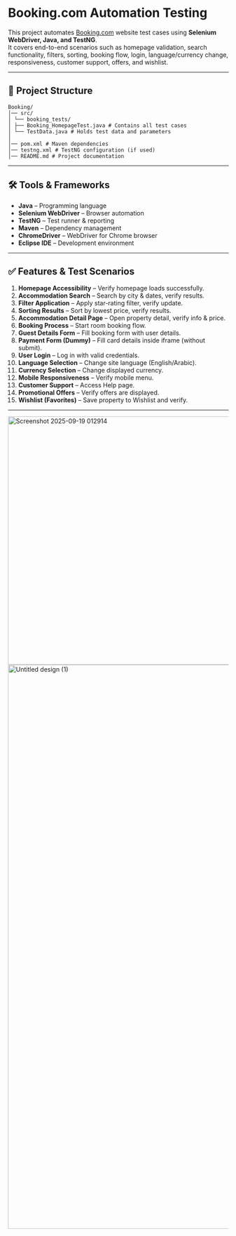 # Booking.com Automation Testing

This project automates [Booking.com](https://www.booking.com) website test cases using **Selenium WebDriver, Java, and TestNG**.  
It covers end-to-end scenarios such as homepage validation, search functionality, filters, sorting, booking flow, login, language/currency change, responsiveness, customer support, offers, and wishlist.

---

## 📂 Project Structure
```
Booking/  
│── src/  
│ └── booking_tests/  
│ ├── Booking_HomepageTest.java # Contains all test cases  
│ └── TestData.java # Holds test data and parameters  
│  
│── pom.xml # Maven dependencies  
│── testng.xml # TestNG configuration (if used)  
│── README.md # Project documentation
```

---

## 🛠️ Tools & Frameworks

- **Java** – Programming language  
- **Selenium WebDriver** – Browser automation  
- **TestNG** – Test runner & reporting  
- **Maven** – Dependency management  
- **ChromeDriver** – WebDriver for Chrome browser  
- **Eclipse IDE** – Development environment  

---

## ✅ Features & Test Scenarios

1. **Homepage Accessibility** – Verify homepage loads successfully.  
2. **Accommodation Search** – Search by city & dates, verify results.  
3. **Filter Application** – Apply star-rating filter, verify update.  
4. **Sorting Results** – Sort by lowest price, verify results.  
5. **Accommodation Detail Page** – Open property detail, verify info & price.  
6. **Booking Process** – Start room booking flow.  
7. **Guest Details Form** – Fill booking form with user details.  
8. **Payment Form (Dummy)** – Fill card details inside iframe (without submit).  
9. **User Login** – Log in with valid credentials.  
10. **Language Selection** – Change site language (English/Arabic).  
11. **Currency Selection** – Change displayed currency.  
12. **Mobile Responsiveness** – Verify mobile menu.  
13. **Customer Support** – Access Help page.  
14. **Promotional Offers** – Verify offers are displayed.  
15. **Wishlist (Favorites)** – Save property to Wishlist and verify.  

---
<img width="938" height="566" alt="Screenshot 2025-09-19 012914" src="https://github.com/user-attachments/assets/1cd8e5b6-33b0-465b-94a3-ebde6fcd61cc" />   
<img width="1414" height="1286" alt="Untitled design (1)" src="https://github.com/user-attachments/assets/f14926f9-d731-4d66-a56f-374b340977a5" />

